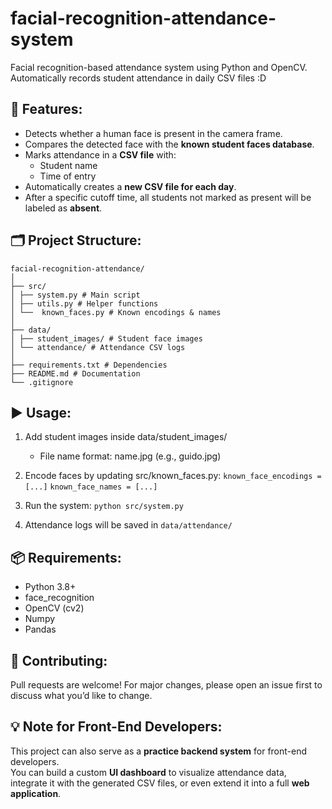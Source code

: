 # facial-recognition-attendance-system
Facial recognition-based attendance system using Python and OpenCV. Automatically records student attendance in daily CSV files :D

## 🚀 Features:
- Detects whether a human face is present in the camera frame.
- Compares the detected face with the **known student faces database**.
- Marks attendance in a **CSV file** with:
  - Student name
  - Time of entry
- Automatically creates a **new CSV file for each day**.
- After a specific cutoff time, all students not marked as present will be labeled as **absent**.

## 🗂 Project Structure:
```
facial-recognition-attendance/
│
├── src/
│ ├── system.py # Main script
│ ├── utils.py # Helper functions
│ └──  known_faces.py # Known encodings & names
│
├── data/
│ ├── student_images/ # Student face images
│ └── attendance/ # Attendance CSV logs
│
├── requirements.txt # Dependencies
├── README.md # Documentation
└── .gitignore
```
## ▶️ Usage:

1. Add student images inside data/student_images/
   - File name format: name.jpg (e.g., guido.jpg)

2. Encode faces by updating src/known_faces.py:
```known_face_encodings = [...]```
```known_face_names = [...]```
3. Run the system:
```python src/system.py```
4. Attendance logs will be saved in `data/attendance/`

## 📦 Requirements:
- Python 3.8+
- face_recognition
- OpenCV (cv2)
- Numpy
- Pandas

## 🤝 Contributing:
Pull requests are welcome! For major changes, please open an issue first to discuss what you’d like to change.

## 💡 Note for Front-End Developers:
This project can also serve as a **practice backend system** for front-end developers.  
You can build a custom **UI dashboard** to visualize attendance data, integrate it with the generated CSV files, or even extend it into a full **web application**.

